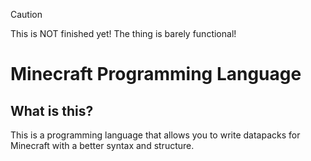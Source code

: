 >[!CAUTION]
>This is NOT finished yet! The thing is barely functional!
# Minecraft Programming Language
## What is this?
This is a programming language that allows you to write datapacks for Minecraft with a better syntax and structure.